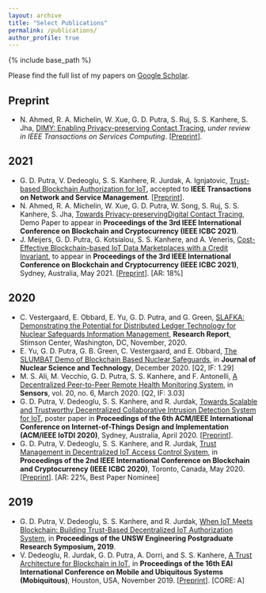 ```yaml
---
layout: archive
title: "Select Publications"
permalink: /publications/
author_profile: true
---
```


{% include base_path %}

Please find the full list of my papers on [Google Scholar](https://scholar.google.com.au/citations?user=L_dr0dIAAAAJ&hl=en).

Preprint
--------
- N. Ahmed, R. A. Michelin, W. Xue, G. D. Putra, S. Ruj, S. S. Kanhere, S. Jha, [DIMY: Enabling Privacy-preserving Contact Tracing](https://arxiv.org/abs/2103.05873), *under review in IEEE Transactions on Services Computing*. [[Preprint](https://arxiv.org/abs/2103.05873)].

2021
----
- G. D. Putra, V. Dedeoglu, S. S. Kanhere, R. Jurdak, A. Ignjatovic, [Trust-based Blockchain Authorization for IoT](https://doi.org/10.1109/TNSM.2021.3077276), accepted to **IEEE Transactions on Network and Service Management**. [[Preprint](https://arxiv.org/abs/2104.00832)].
- N. Ahmed, R. A. Michelin, W. Xue, G. D. Putra, W. Song, S. Ruj, S. S. Kanhere, S. Jha, [Towards Privacy-preservingDigital Contact Tracing](#), Demo Paper to appear in **Proceedings of the 3rd IEEE International Conference on Blockchain and Cryptocurrency (IEEE ICBC 2021)**.
- J. Meijers, G. D. Putra, G. Kotsialou, S. S. Kanhere, and A. Veneris, [Cost-Effective Blockchain-based IoT Data Marketplaces with a Credit Invariant](https://www.eecg.utoronto.ca/~veneris/21icbc1.pdf), to appear in **Proceedings of the 3rd IEEE International Conference on Blockchain and Cryptocurrency (IEEE ICBC 2021)**, Sydney, Australia, May 2021. [[Preprint](https://www.eecg.utoronto.ca/~veneris/21icbc1.pdf)]. [AR: 18%]

2020
----
- C. Vestergaard, E. Obbard, E. Yu, G. D. Putra, and G. Green, [SLAFKA: Demonstrating the Potential for Distributed Ledger Technology for Nuclear Safeguards Information Management](https://www.jstor.org/stable/resrep27757), **Research Report**, Stimson Center, Washington, DC, November, 2020.
- E. Yu, G. D. Putra, G. B. Green, C. Vestergaard, and E. Obbard, [The SLUMBAT Demo of Blockchain Based Nuclear Safeguards](https://doi.org/10.1080/00223131.2020.1858990), in **Journal of Nuclear Science and Technology**, December 2020. [Q2, IF: 1.29]
- M. S. Ali, M. Vecchio, G. D. Putra, S. S. Kanhere, and F. Antonelli, [A Decentralized Peer-to-Peer Remote Health Monitoring System](https://doi.org/10.3390/s20061656), in **Sensors**, vol. 20, no. 6, March 2020. [Q2, IF: 3.03]
- G. D. Putra, V. Dedeoglu, S. S. Kanhere, and R. Jurdak, [Towards Scalable and Trustworthy Decentralized Collaborative Intrusion Detection System for IoT](10.1109/IoTDI49375.2020.00035), poster paper in **Proceedings of the 6th ACM/IEEE International Conference on Internet-of-Things Design and Implementation (ACM/IEEE IoTDI 2020)**, Sydney, Australia, April 2020. [[Preprint](https://arxiv.org/abs/2002.07512)].
- G. D. Putra, V. Dedeoglu, S. S. Kanhere, and R. Jurdak, [Trust Management in Decentralized IoT Access Control System](https://doi.org/10.1109/ICBC48266.2020.9169481), in **Proceedings of the 2nd IEEE International Conference on Blockchain and Cryptocurrency (IEEE ICBC 2020)**, Toronto, Canada, May 2020. [[Preprint](https://arxiv.org/abs/1912.10247)]. [AR: 22%, Best Paper Nominee]

2019
----
- G. D. Putra, V. Dedeoglu, S. S. Kanhere, and R. Jurdak, [When IoT Meets Blockchain: Building Trust-Based Decentralized IoT Authorization System](https://www.engineering.unsw.edu.au/2019-postgraduate-research-symposium-abstracts#DFP02), in **Proceedings of the UNSW Engineering Postgraduate Research Symposium, 2019**.
- V. Dedeoglu, R. Jurdak, G. D. Putra, A. Dorri, and S. S. Kanhere, [A Trust Architecture for Blockchain in IoT](https://doi.org/10.1145/3360774.3360822), in **Proceedings of the 16th EAI International Conference on Mobile and Ubiquitous Systems (Mobiquitous)**, Houston, USA, November 2019. [[Preprint](https://arxiv.org/abs/1906.11461)]. [CORE: A]
